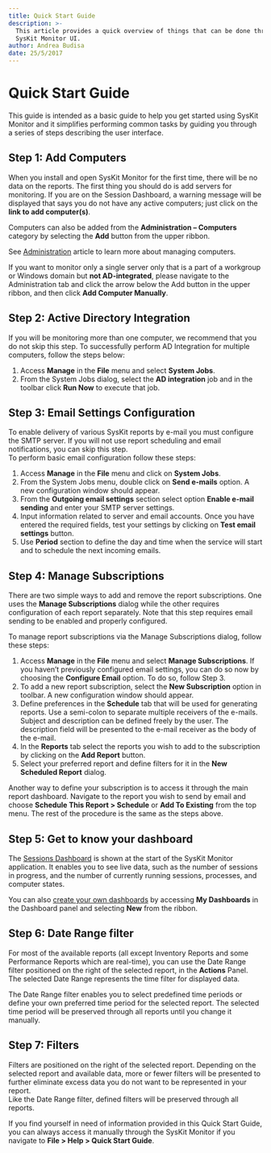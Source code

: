 ```yaml
---
title: Quick Start Guide
description: >-
  This article provides a quick overview of things that can be done through the
  SysKit Monitor UI.
author: Andrea Budisa
date: 25/5/2017
---
```


# Quick Start Guide

This guide is intended as a basic guide to help you get started using SysKit Monitor and it simplifies performing common tasks by guiding you through a series of steps describing the user interface.

## Step 1: Add Computers

When you install and open SysKit Monitor for the first time, there will be no data on the reports. The first thing you should do is add servers for monitoring. If you are on the Session Dashboard, a warning message will be displayed that says you do not have any active computers; just click on the **link to add computer\(s\)**.

Computers can also be added from the **Administration – Computers** category by selecting the **Add** button from the upper ribbon.

See [Administration](administration/servers-and-groups.md) article to learn more about managing computers.

If you want to monitor only a single server only that is a part of a workgroup or Windows domain but **not AD-integrated**, please navigate to the Administration tab and click the arrow below the Add button in the upper ribbon, and then click **Add Computer Manually**.

## Step 2: Active Directory Integration

If you will be monitoring more than one computer, we recommend that you do not skip this step. To successfully perform AD Integration for multiple computers, follow the steps below:

1. Access **Manage** in the **File** menu and select **System Jobs**.
2. From the System Jobs dialog, select the **AD integration** job and in the toolbar click **Run Now** to execute that job.

## Step 3: Email Settings Configuration

To enable delivery of various SysKit reports by e-mail you must configure the SMTP server. If you will not use report scheduling and email notifications, you can skip this step.  
To perform basic email configuration follow these steps:

1. Access **Manage** in the **File** menu and click on **System Jobs**.
2. From the System Jobs menu, double click on **Send e-mails** option. A new configuration window should appear.
3. From the **Outgoing email settings** section select option **Enable e-mail sending** and enter your SMTP server settings.
4. Input information related to server and email accounts. Once you have entered the required fields, test your settings by clicking on **Test email settings** button.
5. Use **Period** section to define the day and time when the service will start and to schedule the next incoming emails.

## Step 4: Manage Subscriptions

There are two simple ways to add and remove the report subscriptions. One uses the **Manage Subscriptions** dialog while the other requires configuration of each report separately. Note that this step requires email sending to be enabled and properly configured.

To manage report subscriptions via the Manage Subscriptions dialog, follow these steps:

1. Access **Manage** in the **File** menu and select **Manage Subscriptions**. If you haven’t previously configured email settings, you can do so now by choosing the **Configure Email** option. To do so, follow Step 3.
2. To add a new report subscription, select the **New Subscription** option in toolbar. A new configuration window should appear.
3. Define preferences in the **Schedule** tab that will be used for generating reports. Use a semi-colon to separate multiple receivers of the e-mails. Subject and description can be defined freely by the user. The description field will be presented to the e-mail receiver as the body of the e-mail.
4. In the **Reports** tab select the reports you wish to add to the subscription by clicking on the **Add Report** button.
5. Select your preferred report and define filters for it in the **New Scheduled Report** dialog.

Another way to define your subscription is to access it through the main report dashboard. Navigate to the report you wish to send by email and choose **Schedule This Report &gt; Schedule** or **Add To Existing** from the top menu. The rest of the procedure is the same as the steps above.

## Step 5: Get to know your dashboard

The [Sessions Dashboard](backstage-screen/dashboards/sessions-dashboard.md) is shown at the start of the SysKit Monitor application. It enables you to see live data, such as the number of sessions in progress, and the number of currently running sessions, processes, and computer states.

You can also [create your own dashboards](../how-to/dashboards/create-custom-dashboard.md) by accessing **My Dashboards** in the Dashboard panel and selecting **New** from the ribbon.

## Step 6: Date Range filter

For most of the available reports \(all except Inventory Reports and some Performance Reports which are real-time\), you can use the Date Range filter positioned on the right of the selected report, in the **Actions** Panel. The selected Date Range represents the time filter for displayed data.

The Date Range filter enables you to select predefined time periods or define your own preferred time period for the selected report. The selected time period will be preserved through all reports until you change it manually.

## Step 7: Filters

Filters are positioned on the right of the selected report. Depending on the selected report and available data, more or fewer filters will be presented to further eliminate excess data you do not want to be represented in your report.  
Like the Date Range filter, defined filters will be preserved through all reports.

If you find yourself in need of information provided in this Quick Start Guide, you can always access it manually through the SysKit Monitor if you navigate to **File &gt; Help &gt; Quick Start Guide**.

